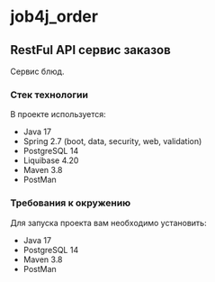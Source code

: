 # job4j_order

## RestFul API сервис заказов

Сервис блюд.

### Стек технологии

В проекте используется:
- Java 17
- Spring 2.7 (boot, data, security, web, validation)
- PostgreSQL 14
- Liquibase 4.20
- Maven 3.8
- PostMan

### Требования к окружению

Для запуска проекта вам необходимо установить:
- Java 17
- PostgreSQL 14
- Maven 3.8
- PostMan